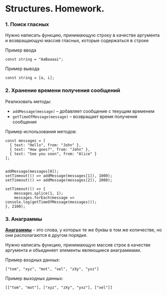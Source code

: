 # Structures. Homework.

### **1. Поиск гласных**
Нужно написать функцию, принимающую строку в качестве аргумента и возвращающую массив гласных, которые содержаться в строке

Пример ввода 
```
const string = "AaBaaaai";
```

Пример вывода 
```
const string = [a, i];
```


### **2. Хранение времени получения сообщений**
Реализовать методы:
- `addMessage(message)` – добавляет сообщение с текущим временем
- `getTimeOfMessage(message)` – возвращает время получения сообщения

Пример использования методов:
```
const messages = [
  { text: "Hello", from: "John" },
  { text: "How goes?", from: "John" },
  { text: "See you soon", from: "Alice" }
];


addMessage(messages[0]);
setTimeout(() => addMessage(messages[1]), 1000);
setTimeout(() => addMessage(messages[2]), 2000);

setTimeout(() => {
    messages.splice(1, 1);
    messages.forEach(message => console.log(getTimeOfMessage(messages)));
}, 2100);

```

### **3. Анаграммы**
**[Анаграммы](https://ru.wikipedia.org/wiki/%D0%90%D0%BD%D0%B0%D0%B3%D1%80%D0%B0%D0%BC%D0%BC%D0%B0)** – это слова, у которых те же буквы в том же количестве, но они располагаются в другом порядке.

Нужно написать функцию, принимающую массив строк в качестве аргумента и объединяет элементы являющиеся анаграммами.

Пример входных данных:
```
["tom", "xyz", "mot", "xel", "zXy", "yxz"]
```
Пример выходных данных:
```
[["tom", "mot"], ["xyz", "zXy", "yxz"], ["xel"]]
```
